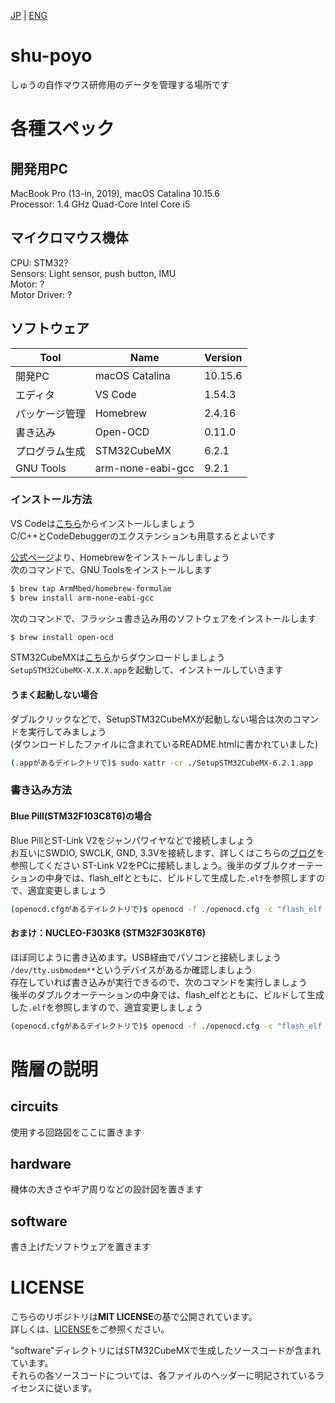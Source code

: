 [JP](https://github.com/shu-rt/shu-poyo/) | [ENG](https://github.com/shu-rt/shu-poyo/blob/main/README.en.md)

# shu-poyo
しゅうの自作マウス研修用のデータを管理する場所です

# 各種スペック
## 開発用PC
MacBook Pro (13-in, 2019), macOS Catalina 10.15.6  
Processor: 1.4 GHz Quad-Core Intel Core i5  

## マイクロマウス機体
CPU: STM32?  
Sensors: Light sensor, push button, IMU  
Motor: ?  
Motor Driver: ?  

## ソフトウェア
|Tool |Name |Version |
|----|----|----|
|開発PC |macOS Catalina| 10.15.6|
|エディタ |VS Code| 1.54.3|
|パッケージ管理 |Homebrew| 2.4.16|
|書き込み |Open-OCD |0.11.0 |
|プログラム生成 |STM32CubeMX |6.2.1 |
|GNU Tools |arm-none-eabi-gcc |9.2.1 |

### インストール方法
VS Codeは[こちら](https://code.visualstudio.com/download)からインストールしましょう  
C/C++とCodeDebuggerのエクステンションも用意するとよいです  

[公式ページ](https://brew.sh/index_ja)より、Homebrewをインストールしましょう  
次のコマンドで、GNU Toolsをインストールします
```sh
$ brew tap ArmMbed/homebrew-formulae
$ brew install arm-none-eabi-gcc
```

次のコマンドで、フラッシュ書き込み用のソフトウェアをインストールします
```sh
$ brew install open-ocd
```

STM32CubeMXは[こちら](https://www.st.com/ja/development-tools/stm32cubemx.html)からダウンロードしましょう  
`SetupSTM32CubeMX-X.X.X.app`を起動して、インストールしていきます  
#### うまく起動しない場合
ダブルクリックなどで、SetupSTM32CubeMXが起動しない場合は次のコマンドを実行してみましょう  
(ダウンロードしたファイルに含まれているREADME.htmlに書かれていました)  
```sh
(.appがあるデイレクトリで)$ sudo xattr -cr ./SetupSTM32CubeMX-6.2.1.app 
```

### 書き込み方法
#### Blue Pill(STM32F103C8T6)の場合
Blue PillとST-Link V2をジャンパワイヤなどで接続しましょう  
お互いにSWDIO, SWCLK, GND, 3.3Vを接続します、詳しくはこちらの[ブログ](https://rt-net.jp/mobility/archives/16231)を参照してください
ST-Link V2をPCに接続しましょう。後半のダブルクオーテーションの中身では、flash_elfとともに、ビルドして生成した`.elf`を参照しますので、適宜変更しましょう  
```sh
(openocd.cfgがあるデイレクトリで)$ openocd -f ./openocd.cfg -c "flash_elf path/to/XXX.elf"
```

#### おまけ：NUCLEO-F303K8 (STM32F303K8T6)
ほぼ同じように書き込めます。USB経由でパソコンと接続しましょう  
`/dev/tty.usbmodem**`というデバイスがあるか確認しましょう  
存在していれば書き込みが実行できるので、次のコマンドを実行しましょう  
後半のダブルクオーテーションの中身では、flash_elfとともに、ビルドして生成した`.elf`を参照しますので、適宜変更しましょう  
```sh
(openocd.cfgがあるデイレクトリで)$ openocd -f ./openocd.cfg -c "flash_elf path/to/XXX.elf"
```

# 階層の説明
## circuits
使用する回路図をここに置きます

## hardware
機体の大きさやギア周りなどの設計図を置きます

## software
書き上げたソフトウェアを置きます  

# LICENSE
こちらのリポジトリは**MIT LICENSE**の基で公開されています。  
詳しくは、[LICENSE](https://github.com/shu-rt/shu-poyo/blob/main/LICENSE)をご参照ください。

"software"ディレクトリにはSTM32CubeMXで生成したソースコードが含まれています。  
それらの各ソースコードについては、各ファイルのヘッダーに明記されているライセンスに従います。